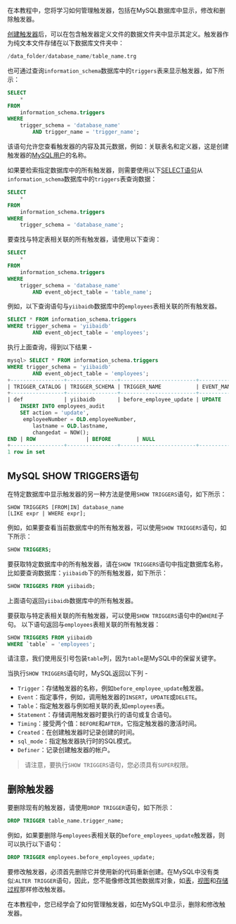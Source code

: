 在本教程中，您将学习如何管理触发器，包括在MySQL数据库中显示，修改和删除触发器。

[创建触发器](http://www.yiibai.com/mysql/create-the-first-trigger-in-mysql.html)后，可以在包含触发器定义文件的数据文件夹中显示其定义。触发器作为纯文本文件存储在以下数据库文件夹中：

```sql
/data_folder/database_name/table_name.trg
```

也可通过查询`information_schema`数据库中的`triggers`表来显示触发器，如下所示：

```sql
SELECT 
    *
FROM
    information_schema.triggers
WHERE
    trigger_schema = 'database_name'
        AND trigger_name = 'trigger_name';
```

该语句允许您查看触发器的内容及其元数据，例如：关联表名和定义器，这是创建触发器的[MySQL用户](http://www.yiibai.com/mysql/create-user.html)的名称。

如果要检索指定数据库中的所有触发器，则需要使用以下[SELECT语句](http://www.yiibai.com/mysql/select-statement-query-data.html)从`information_schema`数据库中的`triggers`表查询数据：

```sql
SELECT 
    *
FROM
    information_schema.triggers
WHERE
    trigger_schema = 'database_name';
```

要查找与特定表相关联的所有触发器，请使用以下查询：

```sql
SELECT 
    *
FROM
    information_schema.triggers
WHERE
    trigger_schema = 'database_name'
        AND event_object_table = 'table_name';
```

例如，以下查询语句与`yiibaidb`数据库中的`employees`表相关联的所有触发器。

```sql
SELECT * FROM information_schema.triggers
WHERE trigger_schema = 'yiibaidb'
        AND event_object_table = 'employees';
```

执行上面查询，得到以下结果 -

```sql
mysql> SELECT * FROM information_schema.triggers
WHERE trigger_schema = 'yiibaidb'
        AND event_object_table = 'employees';
+-----------------+----------------+------------------------+--------------------+----------------------+---------------------+--------------------+--------------+------------------+-----------------------------------------------------------------------------------------------------------------------------------------------------------------------+--------------------+---------------+----------------------------+----------------------------+--------------------------+--------------------------+------------------------+-----------------------------------------------------------------------------------+----------------+----------------------+----------------------+--------------------+
| TRIGGER_CATALOG | TRIGGER_SCHEMA | TRIGGER_NAME           | EVENT_MANIPULATION | EVENT_OBJECT_CATALOG | EVENT_OBJECT_SCHEMA | EVENT_OBJECT_TABLE | ACTION_ORDER | ACTION_CONDITION | ACTION_STATEMENT                                                                                                                                                      | ACTION_ORIENTATION | ACTION_TIMING | ACTION_REFERENCE_OLD_TABLE | ACTION_REFERENCE_NEW_TABLE | ACTION_REFERENCE_OLD_ROW | ACTION_REFERENCE_NEW_ROW | CREATED                | SQL_MODE                                                                          | DEFINER        | CHARACTER_SET_CLIENT | COLLATION_CONNECTION | DATABASE_COLLATION |
+-----------------+----------------+------------------------+--------------------+----------------------+---------------------+--------------------+--------------+------------------+-----------------------------------------------------------------------------------------------------------------------------------------------------------------------+--------------------+---------------+----------------------------+----------------------------+--------------------------+--------------------------+------------------------+-----------------------------------------------------------------------------------+----------------+----------------------+----------------------+--------------------+
| def             | yiibaidb       | before_employee_update | UPDATE             | def                  | yiibaidb            | employees          |            1 | NULL             | BEGIN
    INSERT INTO employees_audit
    SET action = 'update',
     employeeNumber = OLD.employeeNumber,
        lastname = OLD.lastname,
        changedat = NOW();
END | ROW                | BEFORE        | NULL                       | NULL                       | OLD                      | NEW                      | 2017-08-02 22:06:36.40 | ONLY_FULL_GROUP_BY,STRICT_TRANS_TABLES,NO_AUTO_CREATE_USER,NO_ENGINE_SUBSTITUTION | root@localhost | utf8                 | utf8_general_ci      | utf8_general_ci    |
+-----------------+----------------+------------------------+--------------------+----------------------+---------------------+--------------------+--------------+------------------+-----------------------------------------------------------------------------------------------------------------------------------------------------------------------+--------------------+---------------+----------------------------+----------------------------+--------------------------+--------------------------+------------------------+-----------------------------------------------------------------------------------+----------------+----------------------+----------------------+--------------------+
1 row in set
```

## MySQL SHOW TRIGGERS语句

在特定数据库中显示触发器的另一种方法是使用`SHOW TRIGGERS`语句，如下所示：

```
SHOW TRIGGERS [FROM|IN] database_name
[LIKE expr | WHERE expr];

```

例如，如果要查看当前数据库中的所有触发器，可以使用`SHOW TRIGGERS`语句，如下所示：

```sql
SHOW TRIGGERS;
```

要获取特定数据库中的所有触发器，请在`SHOW TRIGGERS`语句中指定数据库名称，比如要查询数据库：`yiibaidb`下的所有触发器，如下所示：

```sql
SHOW TRIGGERS FROM yiibaidb;
```

上面语句返回`yiibaidb`数据库中的所有触发器。

要获取与特定表相关联的所有触发器，可以使用`SHOW TRIGGERS`语句中的`WHERE`子句。 以下语句返回与`employees`表相关联的所有触发器：

```sql
SHOW TRIGGERS FROM yiibaidb
WHERE `table` = 'employees';
```

请注意，我们使用反引号包装`table`列，因为`table`是MySQL中的保留关键字。

当执行`SHOW TRIGGERS`语句时，MySQL返回以下列 -

- `Trigger`：存储触发器的名称，例如`before_employee_update`触发器。
- `Event`：指定事件，例如，调用触发器的`INSERT`，`UPDATE`或`DELETE`。
- `Table`：指定触发器与例如相关联的表,如`employees`表。
- `Statement`：存储调用触发器时要执行的语句或复合语句。
- `Timing`：接受两个值：`BEFORE`和`AFTER`，它指定触发器的激活时间。
- `Created`：在创建触发器时记录创建的时间。
- `sql_mode`：指定触发器执行时的SQL模式。
- `Definer`：记录创建触发器的帐户。

> 请注意，要执行`SHOW TRIGGERS`语句，您必须具有`SUPER`权限。

## 删除触发器

要删除现有的触发器，请使用`DROP TRIGGER`语句，如下所示：

```sql
DROP TRIGGER table_name.trigger_name;
```

例如，如果要删除与`employees`表相关联的`before_employees_update`触发器，则可以执行以下语句：

```sql
DROP TRIGGER employees.before_employees_update;
```

要修改触发器，必须首先删除它并使用新的代码重新创建。在MySQL中没有类似:`ALTER TRIGGER`语句，因此，您不能像修改其他数据库对象，如[表](http://www.yiibai.com/mysql/database-table-maintenance-statements.html)，[视图](http://www.yiibai.com/mysql/views-tutorial.html)和[存储过程](http://www.yiibai.com/mysql/stored-procedure-tutorial.html)那样修改触发器。

在本教程中，您已经学会了如何管理触发器，如在MySQL中显示，删除和修改触发器。